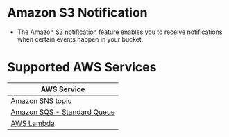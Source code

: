 # Amazon S3 Notification
- The [Amazon S3 notification](https://docs.aws.amazon.com/AmazonS3/latest/userguide/NotificationHowTo.html) feature enables you to receive notifications when certain events happen in your bucket.

# Supported AWS Services

| AWS Service                                                                      |
|----------------------------------------------------------------------------------|
| [Amazon SNS topic](../../4_MessageBrokerServices/AmazonSNS.md)                   |
| [Amazon SQS - Standard Queue](../../4_MessageBrokerServices/AmazonSQS/Readme.md) |
| [AWS Lambda ](../../2_ComputeServices/AWSLambda)                                 |

